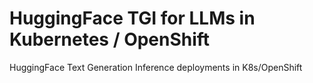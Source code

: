 # HuggingFace TGI for LLMs in Kubernetes / OpenShift

HuggingFace Text Generation Inference deployments in K8s/OpenShift
